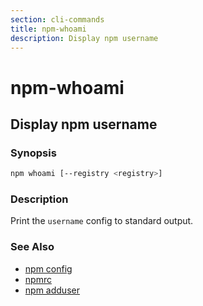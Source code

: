 ```yaml
---
section: cli-commands
title: npm-whoami
description: Display npm username
---
```


# npm-whoami
## Display npm username

### Synopsis

```bash
npm whoami [--registry <registry>]
```

### Description

Print the `username` config to standard output.

### See Also

* [npm config](/cli-commands/npm-config)
* [npmrc](/configuring-npm/npmrc)
* [npm adduser](/cli-commands/npm-adduser)
